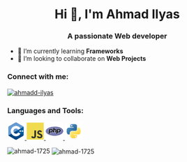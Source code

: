 <h1 align="center">Hi 👋, I'm Ahmad Ilyas</h1>
<h3 align="center">A passionate Web developer</h3>

- 🌱 I’m currently learning **Frameworks**
- 👯 I’m looking to collaborate on **Web Projects**

<h3 align="left">Connect with me:</h3>
<p align="left">
<a href="https://linkedin.com/in/ahmadd-ilyas" target="blank"><img align="center" src="https://raw.githubusercontent.com/rahuldkjain/github-profile-readme-generator/master/src/images/icons/Social/linked-in-alt.svg" alt="ahmadd-ilyas" height="30" width="40" /></a>
</p>

<h3 align="left">Languages and Tools:</h3>
<p align="left"> <a href="https://www.w3schools.com/cpp/" target="_blank" rel="noreferrer"> <img src="https://raw.githubusercontent.com/devicons/devicon/master/icons/cplusplus/cplusplus-original.svg" alt="cplusplus" width="40" height="40"/> </a> <a href="https://developer.mozilla.org/en-US/docs/Web/JavaScript" target="_blank" rel="noreferrer"> <img src="https://raw.githubusercontent.com/devicons/devicon/master/icons/javascript/javascript-original.svg" alt="javascript" width="40" height="40"/> </a> <a href="https://www.php.net" target="_blank" rel="noreferrer"> <img src="https://raw.githubusercontent.com/devicons/devicon/master/icons/php/php-original.svg" alt="php" width="40" height="40"/> </a> <a href="https://www.python.org" target="_blank" rel="noreferrer"> <img src="https://raw.githubusercontent.com/devicons/devicon/master/icons/python/python-original.svg" alt="python" width="40" height="40"/> </a> </p>

<p><img align="left" src="https://github-readme-stats.vercel.app/api/top-langs?username=ahmad-1725&show_icons=true&locale=en&layout=compact" alt="ahmad-1725" /></p>

<p>&nbsp;<img align="center" src="https://github-readme-stats.vercel.app/api?username=ahmad-1725&show_icons=true&locale=en" alt="ahmad-1725" /></p>
